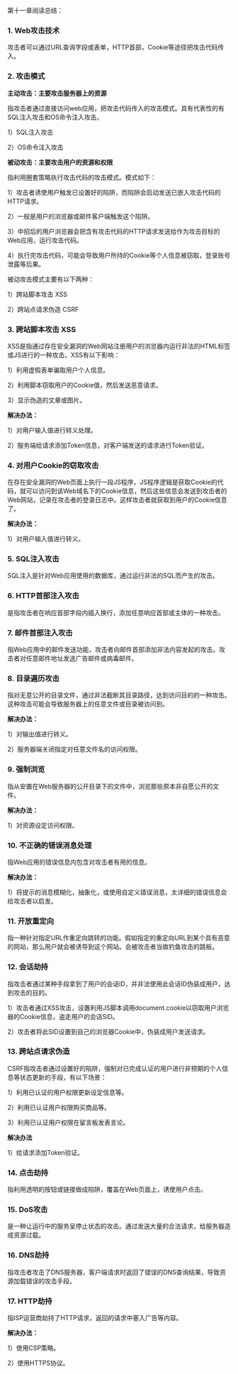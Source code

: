 第十一章阅读总结：

### 1. Web攻击技术

攻击者可以通过URL查询字段或表单，HTTP首部，Cookie等途径把攻击代码传入。

### 2. 攻击模式

**主动攻击：主要攻击服务器上的资源**

指攻击者通过直接访问web应用，把攻击代码传入的攻击模式。具有代表性的有SQL注入攻击和OS命令注入攻击。

1）SQL注入攻击

2）OS命令注入攻击

**被动攻击：主要攻击用户的资源和权限**

指利用圈套策略执行攻击代码的攻击模式。模式如下：

1）攻击者诱使用户触发已设置好的陷阱，而陷阱会启动发送已嵌入攻击代码的HTTP请求。

2）一般是用户的浏览器或邮件客户端触发这个陷阱。

3）中招后的用户浏览器会把含有攻击代码的HTTP请求发送给作为攻击目标的Web应用，运行攻击代码。

4）执行完攻击代码，可能会导致用户所持的Cookie等个人信息被窃取，登录账号泄露等后果。

被动攻击模式主要有以下两种：

1）跨站脚本攻击 XSS

2）跨站点请求伪造 CSRF

### 3. 跨站脚本攻击 XSS

XSS是指通过存在安全漏洞的Web网站注册用户的浏览器内运行非法的HTML标签或JS进行的一种攻击。XSS有以下影响：

1）利用虚假表单骗取用户个人信息。

2）利用脚本窃取用户的Cookie值，然后发送恶意请求。

3）显示伪造的文章或图片。

**解决办法：**

1）对用户输入值进行转义处理。

2）服务端给请求添加Token信息，对客户端发送的请求进行Token验证。

### 4. 对用户Cookie的窃取攻击

在存在安全漏洞的Web页面上执行一段JS程序，JS程序逻辑是获取Cookie的代码，就可以访问到该Web域名下的Cookie信息，然后这些信息会发送到攻击者的Web网站，记录在攻击者的登录日志中。这样攻击者就获取到用户的Cookie信息了。

**解决办法：**

1）对用户输入值进行转义。

### 5. SQL注入攻击

SQL注入是针对Web应用使用的数据库，通过运行非法的SQL而产生的攻击。

### 6. HTTP首部注入攻击

是指攻击者在响应首部字段内插入换行，添加任意响应首部或主体的一种攻击。


### 7. 邮件首部注入攻击

指Web应用中的邮件发送功能，攻击者向邮件首部添加非法内容发起的攻击。攻击者对任意邮件地址发送广告邮件或病毒邮件。

### 8. 目录遍历攻击

指对无意公开的目录文件，通过非法截断其目录路径，达到访问目的的一种攻击。这种攻击可能会导致服务器上的任意文件或目录被访问到。

**解决办法：**

1）对输出值进行转义。

2）服务器端关闭指定对任意文件名的访问权限。

### 9. 强制浏览

指从安置在Web服务器的公开目录下的文件中，浏览那些原本非自愿公开的文件。

**解决办法：**

1）对资源设定访问权限。

### 10. 不正确的错误消息处理

指Web应用的错误信息内包含对攻击者有用的信息。

**解决办法：**

1）将提示的消息模糊化，抽象化，或使用自定义错误消息，太详细的错误信息会给攻击者以启发。

### 11. 开放重定向

指一种针对指定URL作重定向跳转的功能。假如指定的重定向URL到某个具有恶意的网站，那么用户就会被诱导到这个网站。会被攻击者当做钓鱼攻击的跳板。

### 12. 会话劫持

指攻击者通过某种手段拿到了用户的会话ID，并非法使用此会话ID伪装成用户，达到攻击的目的。

1）攻击者通过XSS攻击，设置利用JS脚本调用document.cookie以窃取用户浏览器的Cookie信息，盗走用户的会话SID。

2）攻击者将此SID设置到自己的浏览器Cookie中，伪装成用户发送请求。

### 13. 跨站点请求伪造

CSRF指攻击者通过设置好的陷阱，强制对已完成认证的用户进行非预期的个人信息等状态更新的手段，有以下场景：

1）利用已认证的用户权限更新设定信息等。

2）利用已认证用户权限购买商品等。

3）利用已认证用户权限在留言板发表言论。

**解决办法**

1）给请求添加Token验证。

### 14. 点击劫持

指利用透明的按钮或链接做成陷阱，覆盖在Web页面上，诱使用户点击。

### 15. DoS攻击

是一种让运行中的服务呈停止状态的攻击。通过发送大量的合法请求，给服务器造成资源过载。

### 16. DNS劫持

指攻击者攻击了DNS服务器，客户端请求时返回了错误的DNS查询结果，导致资源加载错误的攻击手段。

### 17. HTTP劫持

指ISP运营商劫持了HTTP请求，返回的请求中塞入广告等内容。

**解决办法：**

1）使用CSP策略。

2）使用HTTPS协议。